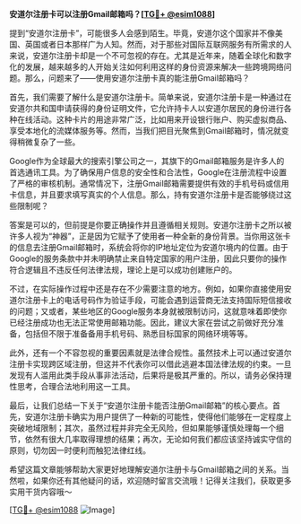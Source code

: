 **安道尔注册卡可以注册Gmail邮箱吗？[[TG💪+ @esim1088](https://t.me/s/esim1088)]**

提到“安道尔注册卡”，可能很多人会感到陌生。毕竟，安道尔这个国家并不像美国、英国或者日本那样广为人知。然而，对于那些对国际互联网服务有所需求的人来说，安道尔注册卡却是一个不可忽视的存在。尤其是近年来，随着全球化和数字化的发展，越来越多的人开始关注如何利用这样的身份资源来解决一些跨境网络问题。那么，问题来了——使用安道尔注册卡真的能注册Gmail邮箱吗？

首先，我们需要了解什么是安道尔注册卡。简单来说，安道尔注册卡是一种通过在安道尔共和国申请获得的身份证明文件，它允许持卡人以安道尔居民的身份进行各种在线活动。这种卡片的用途非常广泛，比如用来开设银行账户、购买虚拟商品、享受本地化的流媒体服务等。然而，当我们把目光聚焦到Gmail邮箱时，情况就变得稍微复杂了一些。

Google作为全球最大的搜索引擎公司之一，其旗下的Gmail邮箱服务是许多人的首选通讯工具。为了确保用户信息的安全性和合法性，Google在注册流程中设置了严格的审核机制。通常情况下，注册Gmail邮箱需要提供有效的手机号码或信用卡信息，并且要求填写真实的个人信息。那么，持有安道尔注册卡是否能够绕过这些限制呢？

答案是可以的，但前提是你要正确操作并且遵循相关规则。安道尔注册卡之所以被许多人视为“神器”，正是因为它赋予了使用者一种全新的身份背景。当你用这张卡的信息去注册Gmail邮箱时，系统会将你的IP地址定位为安道尔境内的位置。由于Google的服务条款中并未明确禁止来自特定国家的用户注册，因此只要你的操作符合逻辑且不违反任何法律法规，理论上是可以成功创建账户的。

不过，在实际操作过程中还是存在不少需要注意的地方。例如，如果你直接使用安道尔注册卡上的电话号码作为验证手段，可能会遇到运营商无法支持国际短信接收的问题；又或者，某些地区的Google服务本身就被限制访问，这就意味着即使你已经注册成功也无法正常使用邮箱功能。因此，建议大家在尝试之前做好充分准备，包括但不限于准备备用手机号码、熟悉目标国家的网络环境等等。

此外，还有一个不容忽视的重要因素就是法律合规性。虽然技术上可以通过安道尔注册卡实现跨区域注册，但这并不代表你可以借此逃避本国法律法规的约束。一旦发现有人滥用此类手段从事非法活动，后果将是极其严重的。所以，请务必保持理性思考，合理合法地利用这一工具。

最后，让我们总结一下关于“安道尔注册卡能否注册Gmail邮箱”的核心要点。首先，安道尔注册卡确实为用户提供了一种新的可能性，使得他们能够在一定程度上突破地域限制；其次，虽然过程并非完全无风险，但如果能够谨慎处理每一个细节，依然有很大几率取得理想的结果；再次，无论如何我们都应该坚持诚实守信的原则，切勿因一时便利而触犯法律红线。

希望这篇文章能够帮助大家更好地理解安道尔注册卡与Gmail邮箱之间的关系。当然啦，如果你还有其他疑问的话，欢迎随时留言交流哦！记得关注我们，获取更多实用干货内容哦～

[[TG💪+ @esim1088](https://t.me/s/esim1088) ![Image](https://i.postimg.cc/4NQfJmqS/Snipaste-2025-05-13-00-14-12.png)]